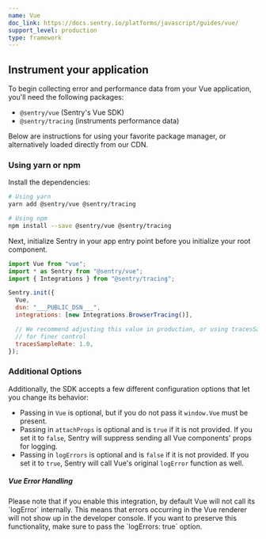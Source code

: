 ```yaml
---
name: Vue
doc_link: https://docs.sentry.io/platforms/javascript/guides/vue/
support_level: production
type: framework
---
```


## Instrument your application

To begin collecting error and performance data from your Vue application, you'll need the following packages:

- `@sentry/vue` (Sentry's Vue SDK)
- `@sentry/tracing` (instruments performance data)

Below are instructions for using your favorite package manager, or alternatively loaded directly from our CDN.

### Using yarn or npm

Install the dependencies:

```bash
# Using yarn
yarn add @sentry/vue @sentry/tracing

# Using npm
npm install --save @sentry/vue @sentry/tracing
```

Next, initialize Sentry in your app entry point before you initialize your root component.

```javascript
import Vue from "vue";
import * as Sentry from "@sentry/vue";
import { Integrations } from "@sentry/tracing";

Sentry.init({
  Vue,
  dsn: "___PUBLIC_DSN___",
  integrations: [new Integrations.BrowserTracing()],

  // We recommend adjusting this value in production, or using tracesSampler
  // for finer control
  tracesSampleRate: 1.0,
});
```

### Additional Options

Additionally, the SDK accepts a few different configuration options that let you change its behavior:

- Passing in `Vue` is optional, but if you do not pass it `window.Vue` must be present.
- Passing in `attachProps` is optional and is `true` if it is not provided. If you set it to `false`, Sentry will suppress sending all Vue components' props for logging.
- Passing in `logErrors` is optional and is `false` if it is not provided. If you set it to `true`, Sentry will call Vue's original `logError` function as well.

<div class="alert alert-warning" role="alert"><h5 class="no_toc">Vue Error Handling</h5><div class="alert-body content-flush-bottom">
Please note that if you enable this integration, by default Vue will not call its `logError` internally. This means that errors occurring in the Vue renderer will not show up in the developer console.
If you want to preserve this functionality, make sure to pass the `logErrors: true` option.
</div>
</div>
